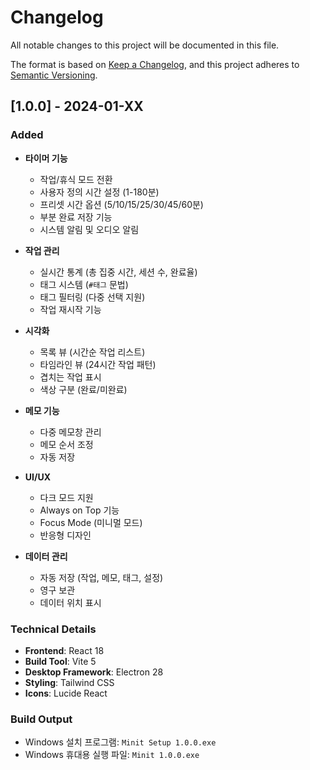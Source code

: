 # Changelog

All notable changes to this project will be documented in this file.

The format is based on [Keep a Changelog](https://keepachangelog.com/en/1.0.0/),
and this project adheres to [Semantic Versioning](https://semver.org/spec/v2.0.0.html).

## [1.0.0] - 2024-01-XX

### Added
- **타이머 기능**
  - 작업/휴식 모드 전환
  - 사용자 정의 시간 설정 (1-180분)
  - 프리셋 시간 옵션 (5/10/15/25/30/45/60분)
  - 부분 완료 저장 기능
  - 시스템 알림 및 오디오 알림

- **작업 관리**
  - 실시간 통계 (총 집중 시간, 세션 수, 완료율)
  - 태그 시스템 (`#태그` 문법)
  - 태그 필터링 (다중 선택 지원)
  - 작업 재시작 기능

- **시각화**
  - 목록 뷰 (시간순 작업 리스트)
  - 타임라인 뷰 (24시간 작업 패턴)
  - 겹치는 작업 표시
  - 색상 구분 (완료/미완료)

- **메모 기능**
  - 다중 메모창 관리
  - 메모 순서 조정
  - 자동 저장

- **UI/UX**
  - 다크 모드 지원
  - Always on Top 기능
  - Focus Mode (미니멀 모드)
  - 반응형 디자인

- **데이터 관리**
  - 자동 저장 (작업, 메모, 태그, 설정)
  - 영구 보관
  - 데이터 위치 표시

### Technical Details
- **Frontend**: React 18
- **Build Tool**: Vite 5
- **Desktop Framework**: Electron 28
- **Styling**: Tailwind CSS
- **Icons**: Lucide React

### Build Output
- Windows 설치 프로그램: `Minit Setup 1.0.0.exe`
- Windows 휴대용 실행 파일: `Minit 1.0.0.exe`
